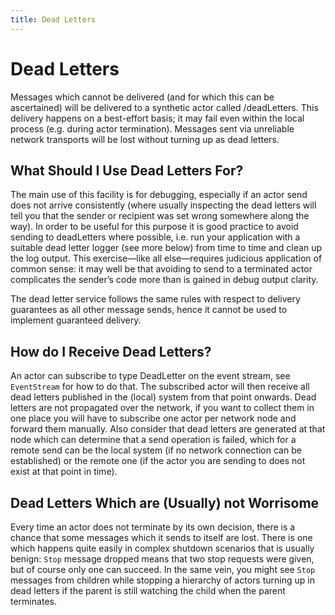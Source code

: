 ```yaml
---
title: Dead Letters
---
```

# Dead Letters
Messages which cannot be delivered (and for which this can be ascertained) will be delivered to a synthetic actor called /deadLetters. This delivery happens on a best-effort basis; it may fail even within the local process (e.g. during actor termination). Messages sent via unreliable network transports will be lost without turning up as dead letters.

## What Should I Use Dead Letters For?
The main use of this facility is for debugging, especially if an actor send does not arrive consistently (where usually inspecting the dead letters will tell you that the sender or recipient was set wrong somewhere along the way). In order to be useful for this purpose it is good practice to avoid sending to deadLetters where possible, i.e. run your application with a suitable dead letter logger (see more below) from time to time and clean up the log output. This exercise—like all else—requires judicious application of common sense: it may well be that avoiding to send to a terminated actor complicates the sender’s code more than is gained in debug output clarity.

The dead letter service follows the same rules with respect to delivery guarantees as all other message sends, hence it cannot be used to implement guaranteed delivery.

## How do I Receive Dead Letters?
An actor can subscribe to type DeadLetter on the event stream, see `EventStream` for how to do that. The subscribed actor will then receive all dead letters published in the (local) system from that point onwards. Dead letters are not propagated over the network, if you want to collect them in one place you will have to subscribe one actor per network node and forward them manually. Also consider that dead letters are generated at that node which can determine that a send operation is failed, which for a remote send can be the local system (if no network connection can be established) or the remote one (if the actor you are sending to does not exist at that point in time).

## Dead Letters Which are (Usually) not Worrisome
Every time an actor does not terminate by its own decision, there is a chance that some messages which it sends to itself are lost. There is one which happens quite easily in complex shutdown scenarios that is usually benign: `Stop` message dropped means that two stop requests were given, but of course only one can succeed. In the same vein, you might see `Stop` messages from children while stopping a hierarchy of actors turning up in dead letters if the parent is still watching the child when the parent terminates.
